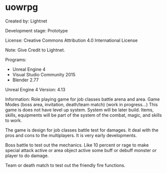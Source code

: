 # uowrpg

Created by: Lightnet

Development stage: Prototype

License: Creative Commons Attribution 4.0 International License

Note: Give Credit to Lightnet.

Programs:
 * Unreal Engine 4
 * Visual Studio Community 2015
 * Blender 2.77
 
Unreal Engine 4 Version: 4.13

Information: 
Role playing game for job classes battle arena and area. Game Modes (boss area, invitation, death/team match) (work in progress...) This game is does not have level up system. System will be later build. Items, skills, equipments will be part of the system of the combat, magic, and skills to work.

The game is design for job classes battle test for damages. It deal with the pros and cons to the multiplayers. It is very early developments.

Boss battle to test out the mechanics. Like 10 percent or rage to make special attack active or area object active some buff or debuff monster or player to do damage.

Team or death match to test out the friendly fire functions. 
